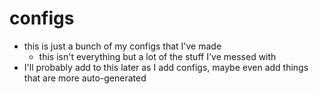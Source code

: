 # configs
- this is just a bunch of my configs that I've made
    - this isn't everything but a lot of the stuff I've messed with
- I'll probably add to this later as I add configs, maybe even add things that are more auto-generated
